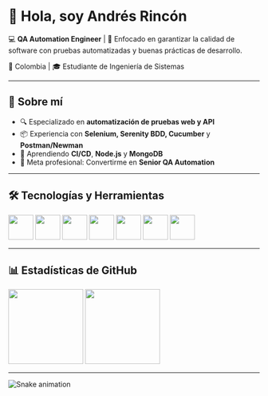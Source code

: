 # 👋 Hola, soy Andrés Rincón

💻 **QA Automation Engineer** | 🎯 Enfocado en garantizar la calidad de software con pruebas automatizadas y buenas prácticas de desarrollo.  

📍 Colombia | 🎓 Estudiante de Ingeniería de Sistemas  

---

## 🚀 Sobre mí
- 🔍 Especializado en **automatización de pruebas web y API**  
- 📦 Experiencia con **Selenium, Serenity BDD, Cucumber** y **Postman/Newman**  
- 🌱 Aprendiendo **CI/CD**, **Node.js** y **MongoDB**  
- 🎯 Meta profesional: Convertirme en **Senior QA Automation**  

---

## 🛠️ Tecnologías y Herramientas
<div>
  <img src="https://cdn.jsdelivr.net/gh/devicons/devicon/icons/java/java-original-wordmark.svg" width="50" height="50"/>
  <img src="https://cdn.jsdelivr.net/gh/devicons/devicon/icons/javascript/javascript-original.svg" width="50" height="50"/>
  <img src="https://cdn.jsdelivr.net/gh/devicons/devicon/icons/python/python-original.svg" width="50" height="50"/>
  <img src="https://cdn.jsdelivr.net/gh/devicons/devicon/icons/html5/html5-original.svg" width="50" height="50"/>
  <img src="https://cdn.jsdelivr.net/gh/devicons/devicon/icons/css3/css3-original.svg" width="50" height="50"/>
  <img src="https://cdn.jsdelivr.net/gh/devicons/devicon/icons/nodejs/nodejs-original-wordmark.svg" width="50" height="50"/>
  <img src="https://cdn.jsdelivr.net/gh/devicons/devicon/icons/mongodb/mongodb-original-wordmark.svg" width="50" height="50"/>
</div>

---

## 📊 Estadísticas de GitHub
<div>
  <img height="150" src="https://github-readme-stats.vercel.app/api?username=camilorinconr&show_icons=true&theme=merko"/>
  <img height="150" src="https://github-readme-stats.vercel.app/api/top-langs/?username=camilorinconr&layout=compact&langs_count=6&theme=merko"/>
</div>

---

![Snake animation](https://github.com/camilorinconr/camilorinconr/blob/output/github-contribution-grid-snake.svg)

